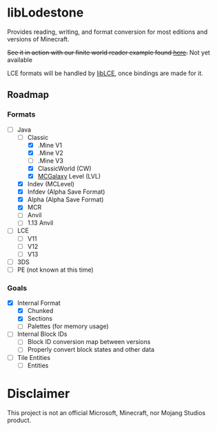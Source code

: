 # libLodestone
Provides reading, writing, and format conversion for most editions and versions of Minecraft.

~~See it in action with our finite world reader example found [here](https://team-lodestone.github.io/examples/finite.html).~~
Not yet available

LCE formats will be handled by [libLCE](https://github.com/DexrnZacAttack/libLCE), once bindings are made for it.

## Roadmap
### Formats
  - [ ] Java 
    - [ ] Classic 
      - [X] .Mine V1
      - [X] .Mine V2
      - [ ] .Mine V3
      - [X] ClassicWorld (CW)
      - [X] [MCGalaxy](https://github.com/ClassiCube/MCGalaxy) Level (LVL)
    - [X] Indev (MCLevel)
    - [X] Infdev (Alpha Save Format)
    - [X] Alpha (Alpha Save Format)
    - [X] MCR
    - [ ] Anvil
    - [ ] 1.13 Anvil 
  - [ ] LCE
    - [ ] V11
    - [ ] V12
    - [ ] V13
  - [ ] 3DS
  - [ ] PE (not known at this time)
### Goals
  - [X] Internal Format
    - [X] Chunked
    - [X] Sections
    - [ ] Palettes (for memory usage)
  - [ ] Internal Block IDs
    - [ ] Block ID conversion map between versions
    - [ ] Properly convert block states and other data
  - [ ] Tile Entities
    - [ ] Entities 

# Disclaimer
This project is not an official Microsoft, Minecraft, nor Mojang Studios product.